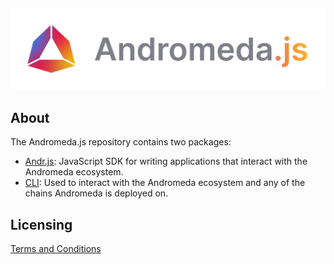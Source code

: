 <p>&nbsp;</p>
<p align="center">
<img src="https://github.com/andromedaprotocol/andromeda.js/blob/development/image/andromeda-js-logo.png" width=800>
</p>

## About

The Andromeda.js repository contains two packages: 

- [Andr.js](https://github.com/andromedaprotocol/andromeda.js/tree/development/packages/andrjs): JavaScript SDK for writing applications that interact with the Andromeda ecosystem.
- [CLI](https://github.com/andromedaprotocol/andromeda.js/tree/development/packages/cli): Used to interact with the Andromeda ecosystem and any of the chains Andromeda is deployed on.

## Licensing

[Terms and Conditions](https://github.com/andromedaprotocol/andromeda-core/blob/development/LICENSE/LICENSE.md)

